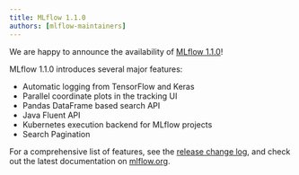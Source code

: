 ```yaml
---
title: MLflow 1.1.0
authors: [mlflow-maintainers]
---
```


We are happy to announce the availability of [MLflow 1.1.0](https://github.com/mlflow/mlflow/releases/tag/v1.1.0)!

MLflow 1.1.0 introduces several major features:

- Automatic logging from TensorFlow and Keras
- Parallel coordinate plots in the tracking UI
- Pandas DataFrame based search API
- Java Fluent API
- Kubernetes execution backend for MLflow projects
- Search Pagination

For a comprehensive list of features, see the [release change log](https://github.com/mlflow/mlflow/releases/tag/v1.1.0), and check out the latest documentation on [mlflow.org](http://mlflow.org/).
